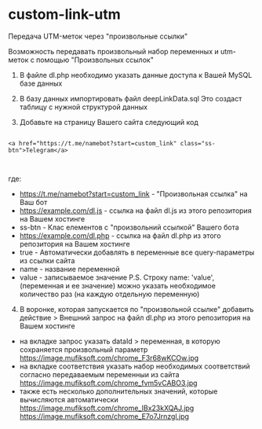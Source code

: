 # custom-link-utm
Передача UTM-меток через "произвольные ссылки"


Возможность передавать произвольный набор переменных и utm-меток с помощью "Произвольных ссылок"

1. В файле dl.php необходимо указать данные доступа к Вашей MySQL базе данных

2. В базу данных импортировать файл deepLinkData.sql Это создаст таблицу с нужной структурой данных

3. Добавьте на страницу Вашего сайта следующий код

<code>
&lt;a href="https://t.me/namebot?start=custom_link" class="ss-btn"&gt;Telegram&lt;/a&gt;
<script src="https://example.com/dl.js"></script>
<script>
ssCustomLink('ss-btn', 'https://example.com/dl.php', true, {
variables: {
name: 'value',
}
});
</script>
</code>

где:
- https://t.me/namebot?start=custom_link - "Произвольная ссылка" на Ваш бот
- https://example.com/dl.js - ссылка на файл dl.js из этого репозитория на Вашем хостинге
- ss-btn - Клас елементов с "произвольний ссылкой" Вашего бота
- https://example.com/dl.php - ссылка на файл dl.php из этого репозитория на Вашем хостинге
- true - Автоматически добавлять в переменные все query-параметры из ссылки сайта
- name - название переменной
- value - записываемое значение
P.S. Строку name: 'value', (переменная и ее значение) можно указать необходимое количество раз (на каждую отдельную переменную)

4. В воронке, которая запускается по "произвольной ссылке" добавить действие > Внешний запрос на файл dl.php из этого репозитория на Вашем хостинге
- на вкладке запрос указать dataId > переменная, в которую сохраняется произвольный параметр https://image.mufiksoft.com/chrome_F3r68wKCOw.jpg
- на вкладке соответствия указать набор необходимых соответствий согласно передаваемым переменныи из сайта https://image.mufiksoft.com/chrome_fvm5vCABO3.jpg
- также есть несколько дополнительных значений, которые вычисляются автоматически https://image.mufiksoft.com/chrome_IBx23kXQAJ.jpg https://image.mufiksoft.com/chrome_E7o7Jrnzgl.jpg
